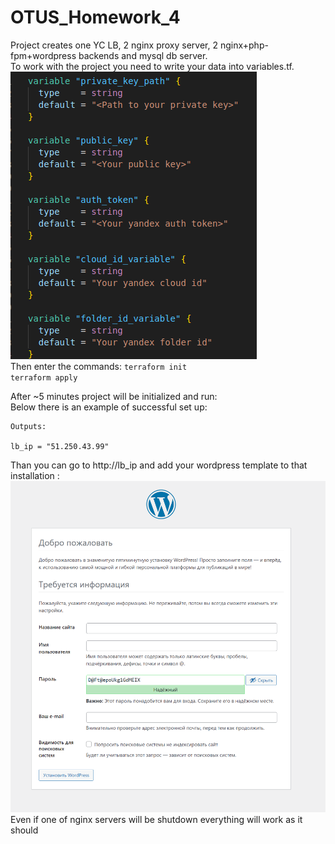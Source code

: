 # OTUS_Homework_4
 
Project creates one YC LB, 2 nginx proxy server, 2 nginx+php-fpm+wordpress backends and mysql db server.\
To work with the project you need to write your data into variables.tf.\
![Variables](https://github.com/makkorostelev/OTUS_Homework_3/blob/main/Screenshots/variables.png)\
Then enter the commands:
`terraform init`\
`terraform apply`

After ~5 minutes project will be initialized and run:\
Below there is an example of successful set up:

```
Outputs:

lb_ip = "51.250.43.99"
```

Than you can go to http://lb_ip and add your wordpress template to that installation :\
![Wordpress](https://github.com/makkorostelev/OTUS_Homework_3/blob/main/Screenshots/wordpress.png)
Even if one of nginx servers will be shutdown everything will work as it should